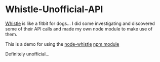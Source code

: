 Whistle-Unofficial-API
======================

[Whistle](www.whistle.com) is like a fitbit for dogs... I did some investigating and discovered some of their API calls and made my own node module to make use of them.

This is a demo for using the [node-whistle](https://github.com/oehokie/node-whistle) [npm module](https://www.npmjs.org/package/node-whistle)

Definitely unofficial...